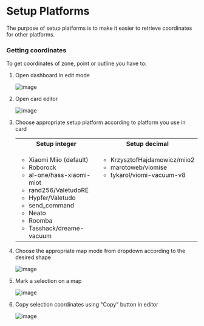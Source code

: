 # Setup Platforms

The purpose of setup platforms is to make it easier to retrieve coordinates for other platforms.

### Getting coordinates

To get coordinates of zone, point or outline you have to:
1. Open dashboard in edit mode

   ![image](media/dashboard_editor.png)
2. Open card editor

   ![image](media/card_editor.png)
3. Choose appropriate setup platform according to platform you use in card
   <table>
     <tbody>
       <tr>
         <th>Setup integer</th>
         <th>Setup decimal</th>
       </tr>
       <tr>
         <td valign="top">
           <ul>
             <li>Xiaomi Miio (default)</li>
             <li>Roborock</li>
             <li>al-one/hass-xiaomi-miot</li>
             <li>rand256/ValetudoRE</li>
             <li>Hypfer/Valetudo</li>
             <li>send_command</li>
             <li>Neato</li>
             <li>Roomba</li>
             <li>Tasshack/dreame-vacuum</li>
           </ul>
         </td>
         <td valign="top">
           <ul>
             <li>KrzysztofHajdamowicz/miio2</li>
             <li>marotoweb/viomise</li>
             <li>tykarol/viomi-vacuum-v8</li>
           </ul>
         </td>
       </tr>
     </tbody>
   </table>
4. Choose the appropriate map mode from dropdown according to the desired shape

   ![image](media/mode_picker.png)
5. Mark a selection on a map

   ![image](media/selection.png)
6. Copy selection coordinates using "Copy" button in editor

   ![image](media/copy_selection.png)
